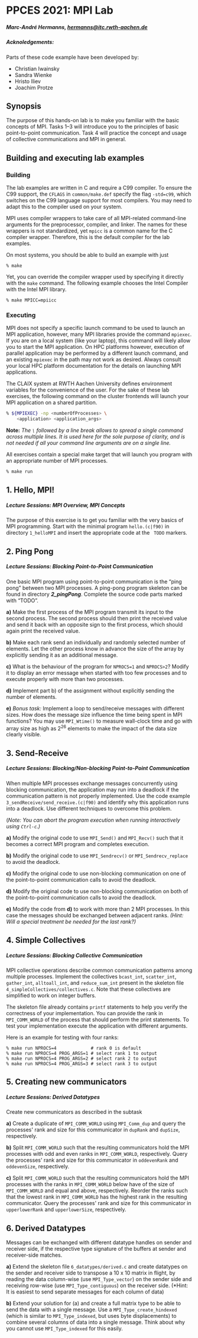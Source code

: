 # PPCES 2021: MPI Lab

##### Marc-André Hermanns, [hermanns@itc.rwth-aachen.de](mailto:hermanns@itc.rwth-aachen.de)

##### Acknoledgements:
Parts of these code example have been developed by:
- Christian Iwainsky
- Sandra Wienke
- Hristo Iliev
- Joachim Protze

## Synopsis

The purpose of this hands-on lab is to make you familiar with the basic concepts of MPI. Tasks 1–3 will introduce you to the principles of basic point-to-point communication. Task 4 will practice the concept and usage of collective communications and MPI in general.

## Building and executing lab examples

### Building

The lab examples are written in C and require a C99 compiler. To ensure the C99 support, the `CFLAGS` in `common/make.def` specify the flag `-std=c99`, which switches on the C99 language support for most compilers. You may need to adapt this to the compiler used on your system.

MPI uses compiler wrappers to take care of all MPI-related command-line arguments for the preprocessor, compiler, and linker. The names for these wrappers is not standardized, yet `mpicc` is a common name for the C compiler wrapper. Therefore, this is the default compiler for the lab examples.

On most systems, you should be able to build an example with just

```shell
% make
```

Yet, you can override the compiler wrapper used by specifying it directly with the
`make` command. The following example chooses the Intel Compiler with the Intel MPI library.

```shell
% make MPICC=mpiicc
```

### Executing

MPI does not specify a specific launch command to be used to launch an MPI application, however, many MPI libraries provide the command `mpiexec`. If you are on a local system (like your laptop), this command will likely allow you to start the MPI application. On HPC platforms however, execution of parallel application may be performed by a different launch command, and an existing `mpiexec` in the path may not work as desired. Always consult your local HPC platform documentation for the details on launching MPI applications.

The CLAIX system at RWTH Aachen University defines environment variables for the convenience of the user. For the sake of these lab exercises, the following command on the cluster frontends will launch your MPI application on a shared partition.

```sh
% ${MPIEXEC} -np <numberOfProcesses> \
    <application> <application_args>
```

**Note:** *The `\` followed by a line break allows to spread a single command across multiple lines. It is used here for the sole purpose of clarity, and is not needed if all your command line arguments are on a single line.*

All exercises contain a special make target that will launch you program with an appropriate number of MPI processes.
```sh
% make run
```

## 1. Hello, MPI!

##### Lecture Sessions: MPI Overview, MPI Concepts

The purpose of this exercise is to get you familiar with the very basics of MPI programming. Start with the minimal program `hello.(c|f90)` in directory `1_helloMPI` and insert the appropriate code at the ` TODO` markers.

## 2. Ping Pong

##### Lecture Sessions: Blocking Point-to-Point Communication

One basic MPI program using point-to-point communication is the “ping pong” between two MPI processes. A ping-pong program skeleton can be found in directory ***2_pingPong***. Complete the source code parts marked with “TODO”.

**a)** Make the first process of the MPI program transmit its input to the second process. The second process should then print the received value and send it back with an opposite sign to the first process, which should again print the received value.

**b)** Make each rank send an individually and randomly selected number of elements. Let the other process know in advance the size of the array by explicitly sending it as an additional message.

**c)** What is the behaviour of the program for `NPROCS=1` and `NPROCS>2`? Modify it to display an error message when started with too few processes and to execute properly with more than two processes.

**d)** Implement part b) of the assignment without explicitly sending the number of elements.

**e)** *Bonus task:* Implement a loop to send/receive messages with different sizes. How does the message size influence the time being spent in MPI functions? You may use `MPI_Wtime()` to measure wall-clock time and go with array size as high as 2<sup>26</sup> elements to make the impact of the data size clearly visible.

## 3. Send-Receive

##### Lecture Sessions: Blocking/Non-blocking Point-to-Point Communication

When multiple MPI processes exchange messages concurrently using blocking communication, the application may run into a deadlock if the communication pattern is not properly implemented. Use the code example `3_sendReceive/send_receive.(c|f90)` and identify why this application runs into a deadlock. Use different techniques to overcome this problem.

(*Note: You can abort the program execution when running interactively using `Ctrl-c`.)*

**a)** Modify the original code to use `MPI_Send()` and `MPI_Recv()` such that it becomes a correct MPI program and completes execution.

**b)** Modify the original code to use `MPI_Sendrecv()` or `MPI_Sendrecv_replace` to avoid the deadlock.

**c)** Modify the original code to use non-blocking communication on one of the point-to-point communication calls to avoid the deadlock.

**d)** Modify the original code to use non-blocking communication on both of the point-to-point communication calls to avoid the deadlock.

**e)** Modify the code from **d)**  to work with more than 2 MPI processes. In this case the messages should be exchanged between adjacent ranks.
*(Hint: Will a special treatment be needed for the last rank?)*

## 4. Simple Collectives
##### Lecture Sessions: Blocking Collective Communication

MPI collective operations describe common communication patterns among multiple processes. Implement the collectives `bcast_int`, `scatter_int`, `gather_int`, `alltoall_int`, and `reduce_sum_int` present in the skeleton file `4_simpleCollectives/collectives.c`. Note that these collectives are simplified to work on integer buffers.

The skeleton file already contains `printf` statements to help you verify the correctness of your implementation. You can provide the rank in `MPI_COMM_WORLD` of the process that should perform the print statements. To test your implementation execute the application with different arguments.

Here is an example for testing with four ranks:

```shell
% make run NPROCS=4             # rank 0 is default
% make run NPROCS=4 PROG_ARGS=1 # select rank 1 to output
% make run NPROCS=4 PROG_ARGS=2 # select rank 2 to output
% make run NPROCS=4 PROG_ARGS=3 # select rank 3 to output
```

## 5. Creating new communicators
##### Lecture Sessions: Derived Datatypes

Create new communicators as described in the subtask

**a)** Create a duplicate of `MPI_COMM_WORLD` using `MPI_Comm_dup` and query the processes' rank and size for this communicator in `dupRank` and `dupSize`, respectively.

**b)** Split `MPI_COMM_WORLD` such that the resulting communicators hold the MPI processes with odd and even ranks in `MPI_COMM_WORLD`, respectively. Query the processes' rank and size for this communicator in `oddevenRank` and `oddevenSize`, respectively.

**c)** Split `MPI_COMM_WORLD` such that the resulting communicators hold the MPI processes with the ranks in `MPI_COMM_WORLD` below have of the size of `MPI_COMM_WORLD` and equal and above, respectively. Reorder the ranks such that the lowest rank in `MPI_COMM_WORLD` has the highest rank in the resulting communicator. Query the processes' rank and size for this communicator in `upperlowerRank` and `upperlowerSize`, respectively.

## 6. Derived Datatypes

Messages can be exchanged with different datatype handles on sender and receiver side, if the respective type signature of the buffers at sender and receiver-side matches.

**a)** Extend the skeleton file `6_datatypes/derived.c` and create datatypes on the sender and receiver side to transpose a 10 x 10 matrix in flight, by reading the data column-wise (use `MPI_Type_vector`) on the sender side and receiving row-wise (use `MPI_Type_contiguous`) on the receiver side.
(*Hint: It is easiest to send separate messages for each column of data)

**b)** Extend your solution for (a) and create a full matrix type to be able to send the data with a single message. Use a `MPI_Type_create_hindexed` (which is similar to `MPI_Type_indexed`, but uses byte displacements) to combine several columns of data into a single message. Think about why you cannot use `MPI_Type_indexed` for this easily.